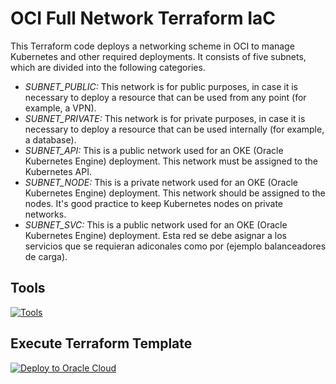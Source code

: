 # OCI Full Network Terraform IaC
This Terraform code deploys a networking scheme in OCI to manage Kubernetes and other required deployments. It consists of five subnets, which are divided into the following categories.

- *SUBNET_PUBLIC:* This network is for public purposes, in case it is necessary to deploy a resource that can be used from any point (for example, a VPN).
- *SUBNET_PRIVATE:* This network is for private purposes, in case it is necessary to deploy a resource that can be used internally (for example, a database).
- *SUBNET_API:* This is a public network used for an OKE (Oracle Kubernetes Engine) deployment. This network must be assigned to the Kubernetes API.
- *SUBNET_NODE:* This is a private network used for an OKE (Oracle Kubernetes Engine) deployment. This network should be assigned to the nodes. It's good practice to keep Kubernetes nodes on private networks.
- *SUBNET_SVC:* This is a public network used for an OKE (Oracle Kubernetes Engine) deployment. Esta red se debe asignar a los servicios que se requieran adiconales como por (ejemplo balanceadores de carga).

## Tools
[![Tools](https://skillicons.dev/icons?i=github,terraform&theme=dark)](https://registry.terraform.io/providers/oracle/oci/latest/docs)

## Execute Terraform Template
[![Deploy to Oracle Cloud](https://oci-resourcemanager-plugin.plugins.oci.oraclecloud.com/latest/deploy-to-oracle-cloud.svg)](https://cloud.oracle.com/resourcemanager/stacks/create?zipUrl=https://github.com/oci-ht/oci-network-terraform/archive/refs/tags/1.0.zip)